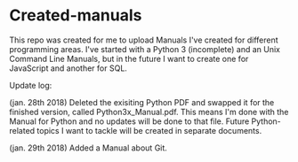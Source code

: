 # Created-manuals
This repo was created for me to upload Manuals I've created for different programming areas.
I've started with a Python 3 (incomplete) and an Unix Command Line Manuals, but in the future I want to create one for JavaScript and another for SQL.

Update log:

(jan. 28th 2018) Deleted the exisiting Python PDF and swapped it for the finished version, called Python3x_Manual.pdf. This means I'm done with the Manual for Python and no updates will be done to that file. Future Python-related topics I want to tackle will be created in separate documents.

(jan. 29th 2018) Added a Manual about Git.
